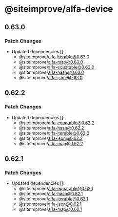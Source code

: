 # @siteimprove/alfa-device

## 0.63.0

### Patch Changes

- Updated dependencies []:
  - @siteimprove/alfa-iterable@0.63.0
  - @siteimprove/alfa-map@0.63.0
  - @siteimprove/alfa-equatable@0.63.0
  - @siteimprove/alfa-hash@0.63.0
  - @siteimprove/alfa-json@0.63.0

## 0.62.2

### Patch Changes

- Updated dependencies []:
  - @siteimprove/alfa-equatable@0.62.2
  - @siteimprove/alfa-hash@0.62.2
  - @siteimprove/alfa-iterable@0.62.2
  - @siteimprove/alfa-json@0.62.2
  - @siteimprove/alfa-map@0.62.2

## 0.62.1

### Patch Changes

- Updated dependencies []:
  - @siteimprove/alfa-equatable@0.62.1
  - @siteimprove/alfa-hash@0.62.1
  - @siteimprove/alfa-iterable@0.62.1
  - @siteimprove/alfa-json@0.62.1
  - @siteimprove/alfa-map@0.62.1
